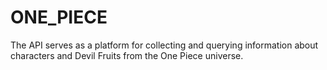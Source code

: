 # ONE_PIECE
The API serves as a platform for collecting and querying information about characters and Devil Fruits from the One Piece universe.
